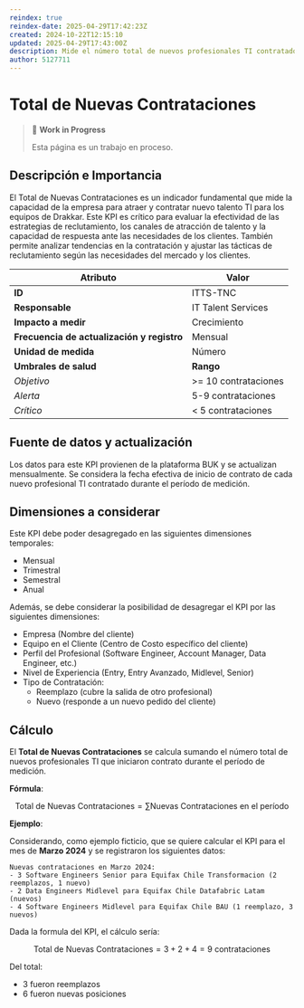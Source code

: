 ```yaml
---
reindex: true
reindex-date: 2025-04-29T17:42:23Z
created: 2024-10-22T12:15:10
updated: 2025-04-29T17:43:00Z
description: Mide el número total de nuevos profesionales TI contratados en un período específico.
author: 5127711
---
```

# Total de Nuevas Contrataciones

> 🚧 **Work in Progress**
>
> Esta página es un trabajo en proceso.

## Descripción e Importancia

El Total de Nuevas Contrataciones es un indicador fundamental que mide la capacidad de la empresa para atraer y contratar nuevo talento TI para los equipos de Drakkar. Este KPI es crítico para evaluar la efectividad de las estrategias de reclutamiento, los canales de atracción de talento y la capacidad de respuesta ante las necesidades de los clientes. También permite analizar tendencias en la contratación y ajustar las tácticas de reclutamiento según las necesidades del mercado y los clientes.

| **Atributo**                               | **Valor**            |
|--------------------------------------------|----------------------|
| **ID**                                     | ITTS-TNC             |
| **Responsable**                            | IT Talent Services   |
| **Impacto a medir**                        | Crecimiento          |
| **Frecuencia de actualización y registro** | Mensual              |
| **Unidad de medida**                       | Número               |
| **Umbrales de salud**                      | **Rango**            |
| *Objetivo*                                 | >= 10 contrataciones |
| *Alerta*                                   | 5-9 contrataciones   |
| *Crítico*                                  | < 5 contrataciones   |

## Fuente de datos y actualización

Los datos para este KPI provienen de la plataforma BUK y se actualizan mensualmente. Se considera la fecha efectiva de inicio de contrato de cada nuevo profesional TI contratado durante el período de medición.

## Dimensiones a considerar

Este KPI debe poder desagregado en las siguientes dimensiones temporales:

- Mensual
- Trimestral
- Semestral
- Anual

Además, se debe considerar la posibilidad de desagregar el KPI por las siguientes dimensiones:

- Empresa (Nombre del cliente)
- Equipo en el Cliente (Centro de Costo específico del cliente)
- Perfil del Profesional (Software Engineer, Account Manager, Data Engineer, etc.)
- Nivel de Experiencia (Entry, Entry Avanzado, Midlevel, Senior)
- Tipo de Contratación:
    - Reemplazo (cubre la salida de otro profesional)
    - Nuevo (responde a un nuevo pedido del cliente)

## Cálculo

El **Total de Nuevas Contrataciones** se calcula sumando el número total de nuevos profesionales TI que iniciaron contrato durante el período de medición.

**Fórmula**:

$$\text{Total de Nuevas Contrataciones} = \sum{\text{Nuevas Contrataciones en el período}}$$

**Ejemplo**:

Considerando, como ejemplo ficticio, que se quiere calcular el KPI para el mes de **Marzo 2024** y se registraron los siguientes datos:

```plaintext
Nuevas contrataciones en Marzo 2024:
- 3 Software Engineers Senior para Equifax Chile Transformacion (2 reemplazos, 1 nuevo)
- 2 Data Engineers Midlevel para Equifax Chile Datafabric Latam (nuevos)
- 4 Software Engineers Midlevel para Equifax Chile BAU (1 reemplazo, 3 nuevos)
```

Dada la formula del KPI, el cálculo sería:

$$\text{Total de Nuevas Contrataciones} = 3 + 2 + 4 = 9\text{ contrataciones}$$

Del total:

- 3 fueron reemplazos
- 6 fueron nuevas posiciones
